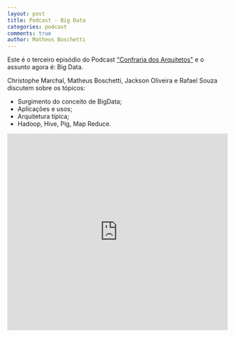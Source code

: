 ```yaml
---
layout: post
title: Podcast - Big Data
categories: podcast
comments: true
author: Matheus Boschetti
---
```



<div class="message">
  Este é o terceiro episódio do Podcast <a href="https://soundcloud.com/confraria-dos-arquitetos" target="_blank">"Confraria dos Arquitetos"</a> e o assunto agora é: Big Data.
</div>

Christophe Marchal, Matheus Boschetti, Jackson Oliveira e Rafael Souza discutem sobre os tópicos:

* Surgimento do conceito de BigData;
* Aplicações e usos;
* Arquitetura típica;
* Hadoop, Hive, Pig, Map Reduce.

<iframe width="100%" height="450" scrolling="no" frameborder="no" src="https://w.soundcloud.com/player/?url=https%3A//api.soundcloud.com/tracks/142540308&amp;auto_play=false&amp;hide_related=false&amp;visual=true"></iframe>
